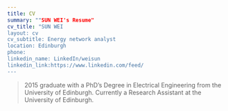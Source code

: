 ```yaml
---
title: CV
summary: ""SUN WEI's Resume"
cv_title: "SUN WEI
layout: cv
cv_subtitle: Energy network analyst
location: Edinburgh
phone: 
linkedin_name: LinkedIn/weisun
linkedin_link:https://www.linkedin.com/feed/
---
```


> 2015 graduate with a PhD’s Degree in Electrical Engineering from the University of Edinburgh. Currently a Research Assistant at the University of Edinburgh.
